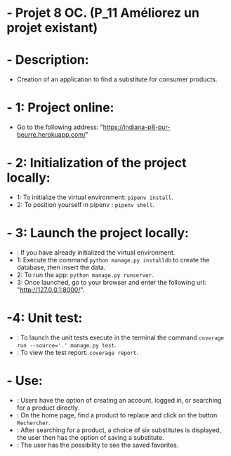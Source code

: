 # - Projet 8 OC. (P_11 Améliorez un projet existant)

# - Description:
- Creation of an application to find a substitute for consumer products.

# - 1: Project online:
- Go to the following address: "https://indiana-p8-pur-beurre.herokuapp.com/"

# - 2: Initialization of the project locally:
- 1: To initialize the virtual environment: `pipenv install`.
- 2: To position yourself in pipenv : `pipenv shell`.

# - 3: Launch the project locally:
- : If you have already initialized the virtual environment.
- 1: Execute the command `python manage.py installdb` to create the database, then insert the data.
- 2: To run the app: `python manage.py runserver`.
- 3: Once launched, go to your browser and enter the following url: "http://127.0.0.1:8000/".

# -4: Unit test:
- : To launch the unit tests execute in the terminal the command `coverage run --source='.' manage.py test`.
- : To view the test report: `coverage report`.

# - Use:
- : Users have the option of creating an account, logged in, or searching for a product directly.
- : On the home page, find a product to replace and click on the button `Rechercher`.
- : After searching for a product, a choice of six substitutes is displayed, the user then has the option of saving a substitute.
- : The user has the possibility to see the saved favorites.
